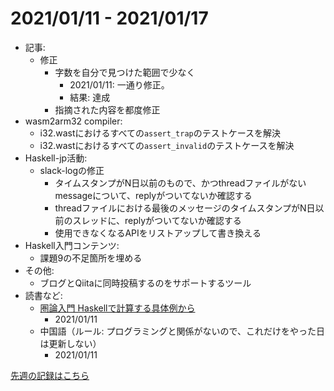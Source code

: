 # 2021/01/11 - 2021/01/17

- 記事:
    - 修正
        - 字数を自分で見つけた範囲で少なく
            - 2021/01/11: 一通り修正。
            - 結果: 達成
        - 指摘された内容を都度修正
- wasm2arm32 compiler:
    - i32.wastにおけるすべての`assert_trap`のテストケースを解決
    - i32.wastにおけるすべての`assert_invalid`のテストケースを解決
- Haskell-jp活動:
    - slack-logの修正
        - タイムスタンプがN日以前のもので、かつthreadファイルがないmessageについて、replyがついてないか確認する
        - threadファイルにおける最後のメッセージのタイムスタンプがN日以前のスレッドに、replyがついてないか確認する
        - 使用できなくなるAPIをリストアップして書き換える
- Haskell入門コンテンツ:
    - 課題9の不足箇所を埋める
- その他:
    - ブログとQiitaに同時投稿するのをサポートするツール
- 読書など:
    - [圏論入門 Haskellで計算する具体例から](https://www.nippyo.co.jp/shop/book/8340.html)
        - 2021/01/11
    - 中国語（ルール: プログラミングと関係がないので、これだけをやった日は更新しない）
        - 2021/01/11

[先週の記録はこちら](https://github.com/igrep/daily-commits/blob/5e5a134c2d463114be7153f2a054e3db754d6b97/yesterday.md)
